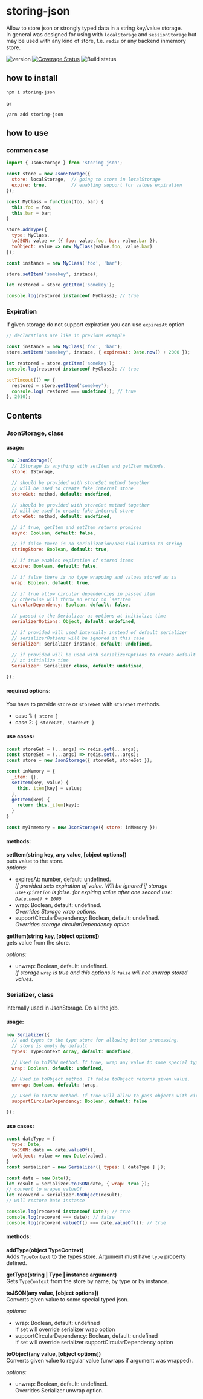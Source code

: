 # storing-json
Allow to store json or strongly typed data in a string key/value storage.  
In general was designed for using with `localStorage` and `sessionStorage` but may be used with any kind of store, f.e. `redis` or any backend inmemory store.

![version](https://img.shields.io/github/package-json/v/taburetkin/storing-json.svg)
[![Coverage Status](https://coveralls.io/repos/github/taburetkin/storing-json/badge.svg?branch=master)](https://coveralls.io/github/taburetkin/storing-json?branch=master)
![Build status](https://secure.travis-ci.org/taburetkin/storing-json.svg?branch=master)

## how to install
```
npm i storing-json
```

or

```
yarn add storing-json
```
## how to use
### common case
```js
import { JsonStorage } from 'storing-json';

const store = new JsonStorage({ 
  store: localStorage,  // going to store in localStorage
  expire: true,         // enabling support for values expiration
});

const MyClass = function(foo, bar) {
  this.foo = foo;
  this.bar = bar;
}

store.addType({
  type: MyClass,
  toJSON: value => ({ foo: value.foo, bar: value.bar }),
  toObject: value => new MyClass(value.foo, value.bar)
});

const instance = new MyClass('foo', 'bar');

store.setItem('somekey', instace);

let restored = store.getItem('somekey');

console.log(restored instanceof MyClass); // true

```

### Expiration
If given storage do not support expiration you can use `expiresAt` option
```js
// declarations are like in previous example

const instance = new MyClass('foo', 'bar');
store.setItem('somekey', instace, { expiresAt: Date.now() + 2000 });

let restored = store.getItem('somekey'); 
console.log(restored instanceof MyClass); // true

setTimeout(() => {
  restored = store.getItem('somekey');
  console.log( restored === undefined ); // true
}, 2010);

```

## Contents

### JsonStorage, class
#### usage: 
```js
new JsonStorage({
  // IStorage is anything with setItem and getItem methods.
  store: IStorage, 
  
  // should be provided with storeSet method together
  // will be used to create fake internal store
  storeGet: method, default: undefined,

  // should be provided with storeGet method together
  // will be used to create fake internal store
  storeGet: method, default: undefined,

  // if true, getItem and setItem returns promises
  async: Boolean, default: false, 

  // if false there is no serialization/desirialization to string
  stringStore: Boolean, default: true,

  // If true enables expiration of stored items
  expire: Boolean, default: false,

  // if false there is no type wrapping and values stored as is
  wrap: Boolean, default: true,

  // if true allow circular dependencies in passed item
  // otherwise will throw an error on `setItem`
  circularDependency: Boolean, default: false,

  // passed to the Serializer as options at initialize time
  serializerOptions: Object, default: undefined,

  // if provided will used internally instead of default serializer
  // serializerOptions will be ignored in this case
  serializer: serializer instance, default: undefined,

  // if provided will be used with serializerOptions to create default serializer
  // at initialize time
  Serializer: Serializer class, default: undefined,

});
```
#### required options:
You have to provide `store` or `storeGet` with `storeSet` methods.
* case 1: `{ store }`
* case 2: `{ storeGet, storeSet }`

#### use cases:
```js
const storeGet = (...args) => redis.get(...args);
const storeSet = (...args) => redis.set(...args);
const store = new JsonStorage({ storeGet, storeSet });

const inMemory = {
  _item: {},
  setItem(key, value) {
    this._item[key] = value;
  },
  getItem(key) {
    return this._item[key];
  }
}

const myInmemory = new JsonStorage({ store: inMemory });

```

#### methods:

**setItem(string key, any value, [object options])**  
puts value to the store.  
*options:*
  - expiresAt: number, default: undefined.  
  *If provided sets expiration of value. Will be ignored if storage `useExpiration` is false. for expiring value after one second use: `Date.now() + 1000`*  
  - wrap: Boolean, default: undefined.  
  *Overrides Storage wrap options.*  
  - supportCircularDependency: Boolean, default: undefined.  
  *Overrides storage circularDependency option.*

**getItem(string key, [object options])**  
gets value from the store.

*options:*
  - unwrap: Boolean, default: undefined.  
  *If storage `wrap` is true and this options is `false` will not unwrap stored values.*

### Serializer, class
internally used in JsonStorage. Do all the job.
#### usage:
```js
new Serializer({
  // add types to the type store for allowing better processing.
  // store is empty by default
  types: TypeContext Array, default: undefined,  

  // Used in toJSON method. If true, wrap any value to some special typed json
  wrap: Boolean, default: undefined,

  // Used in toObject method. If false toObject returns given value.
  unwrap: Boolean, default: !wrap,

  // Used in toJSON method. If true will allow to pass objects with circular dependencies inside.
  supportCircularDependency: Boolean, default: false

});
```
#### use cases:
```js
const dateType = {
  type: Date,
  toJSON: date => date.valueOf(),
  toObject: value => new Date(value),
}
const serializer = new Serializer({ types: [ dateType ] });

const date = new Date();
let result = serializer.toJSON(date, { wrap: true });
// convert to wraped valueOf.
let recoverd = serializer.toObject(result);
// will restore Date instance

console.log(recoverd instanceof Date); // true
console.log(recoverd === date); // false
console.log(recoverd.valueOf() === date.valueOf()); // true


```
#### methods:

**addType(object TypeContext)**  
Adds `TypeContext` to the types store. Argument must have `type` property defined.

**getType(string | Type | instance argument)**  
Gets `TypeContext` from the store by name, by type or by instance.

**toJSON(any value, [object options])**  
Converts given value to some special typed json. 

*options:*
  - wrap: Boolean, default: undefined  
If set will override serializer wrap option
  - supportCircularDependency: Boolean, default: undefined  
If set will override serializer supportCircularDependency option

**toObject(any value, [object options])**  
Converts given value to regular value (unwraps if argument was wrapped).  

*options:*
  - unwrap: Boolean, default: undefined.  
  Overrides Serializer unwrap option.
